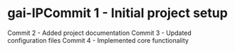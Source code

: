 # gai-IPCommit 1 - Initial project setup
Commit 2 - Added project documentation
Commit 3 - Updated configuration files
Commit 4 - Implemented core functionality
